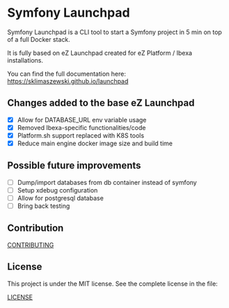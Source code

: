 # Symfony Launchpad

Symfony Launchpad is a CLI tool to start a Symfony project in 5 min on top of a full Docker stack.

It is fully based on eZ Launchpad created for eZ Platform / Ibexa installations.

You can find the full documentation here: https://sklimaszewski.github.io/launchpad

## Changes added to the base eZ Launchpad

- [x] Allow for DATABASE_URL env variable usage
- [x] Removed Ibexa-specific functionalities/code
- [x] Platform.sh support replaced with K8S tools
- [x] Reduce main engine docker image size and build time

## Possible future improvements

- [ ] Dump/import databases from db container instead of symfony
- [ ] Setup xdebug configuration
- [ ] Allow for postgresql database
- [ ] Bring back testing

## Contribution

[CONTRIBUTING](CONTRIBUTING.md)

## License

This project is under the MIT license. See the complete license in the file:

[LICENSE](LICENSE)



